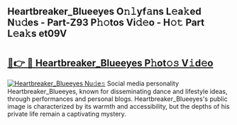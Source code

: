## Heartbreaker_Blueeyes O𝚗𝚕yf𝚊ns L𝚎a𝚔ed N𝚞𝚍es - Part-Z93 P𝚑𝚘tos Vi𝚍𝚎o - H𝚘𝚝 Part L𝚎a𝚔s et09V

# <h2><a href="http://kf9nf4g.oniu.top/?m=Heartbreaker_Blueeyes">🔗👉 🔴 Heartbreaker_Blueeyes P𝚑ot𝚘𝚜 V𝚒d𝚎o</a></h2>

[![Heartbreaker_Blueeyes Nu𝚍e𝚜](https://i.imgur.com/0qMVB7G.gif)](http://kf9nf4g.oniu.top/?m=Heartbreaker_Blueeyes)
Social media personality Heartbreaker_Blueeyes, known for disseminating dance and lifestyle ideas, through performances and personal blogs. Heartbreaker_Blueeyes's public image is characterized by its warmth and accessibility, but the depths of his private life remain a captivating mystery.  
